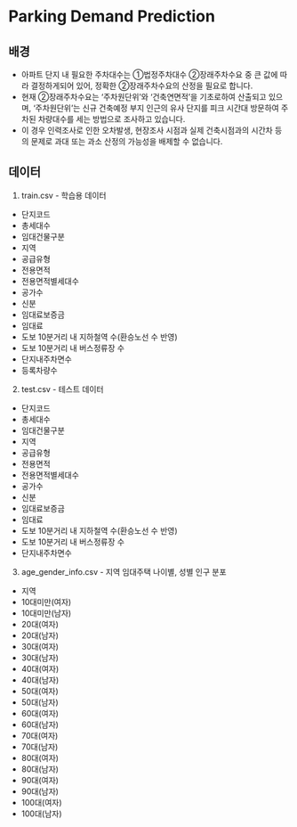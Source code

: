 # Parking Demand Prediction 

## 배경
- 아파트 단지 내 필요한 주차대수는 ①법정주차대수 ②장래주차수요 중 큰 값에 따라 결정하게되어 있어, 정확한 ②장래주차수요의 산정을 필요로 합니다.
- 현재 ②장래주차수요는 ‘주차원단위’와 ‘건축연면적’을 기초로하여 산출되고 있으며, ‘주차원단위’는 신규 건축예정 부지 인근의 유사 단지를 피크 시간대 방문하여 주차된 차량대수를 세는 방법으로 조사하고 있습니다.
- 이 경우 인력조사로 인한 오차발생, 현장조사 시점과 실제 건축시점과의 시간차 등의 문제로 과대 또는 과소 산정의 가능성을 배제할 수 없습니다.

## 데이터
1. train.csv - 학습용 데이터 

- 단지코드
- 총세대수
- 임대건물구분
- 지역
- 공급유형
- 전용면적
- 전용면적별세대수
- 공가수
- 신분
- 임대료보증금
- 임대료
- 도보 10분거리 내 지하철역 수(환승노선 수 반영)
- 도보 10분거리 내 버스정류장 수
- 단지내주차면수
- 등록차량수


2. test.csv - 테스트 데이터

- 단지코드
- 총세대수
- 임대건물구분
- 지역
- 공급유형
- 전용면적
- 전용면적별세대수
- 공가수
- 신분
- 임대료보증금
- 임대료
- 도보 10분거리 내 지하철역 수(환승노선 수 반영)
- 도보 10분거리 내 버스정류장 수
- 단지내주차면수


3. age_gender_info.csv - 지역 임대주택 나이별, 성별 인구 분포

- 지역
- 10대미만(여자)
- 10대미만(남자)
- 20대(여자)
- 20대(남자)
- 30대(여자)
- 30대(남자)
- 40대(여자)
- 40대(남자)
- 50대(여자)
- 50대(남자)
- 60대(여자)
- 60대(남자)
- 70대(여자)
- 70대(남자)
- 80대(여자)
- 80대(남자)
- 90대(여자)
- 90대(남자)
- 100대(여자)
- 100대(남자)
